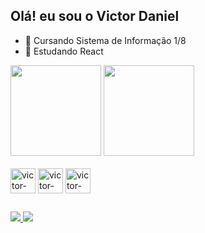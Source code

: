 ## Olá! eu sou o Victor Daniel


- 🔭 Cursando Sistema de Informação 1/8
- 🌱 Estudando React

<div>
 <img height="145em" src="https://github-readme-stats.vercel.app/api?username=victordn620&show_icons=true&theme=dark&include_all_commits=true&count_private=true"/>
<img height="145em" src="https://github-readme-stats.vercel.app/api/top-langs/?username=victordn620&layout=compact&langs_count=6&theme=dark"/>
</div>

<div style="display inline_block"><br>
  <img align="center" alt="victor-Html" heigt="30px" width="40px" src="https://cdn.jsdelivr.net/gh/devicons/devicon@latest/icons/html5/html5-original.svg" />
  <img align="center" alt="victor-TypeScript" heigt="30px" width="40px"  src="https://cdn.jsdelivr.net/gh/devicons/devicon@latest/icons/typescript/typescript-original.svg" />
  <img align="center" alt="victor-React" heigt="30px" width="40px" src="https://cdn.jsdelivr.net/gh/devicons/devicon@latest/icons/react/react-original.svg" />
</div>

## 
<div>
  <a href="https://www.linkedin.com/in/victor-daneil-bezerra-da-silva-a1a956323/" target="_blank">
    <img src="https://img.shields.io/badge/LinkedIn-0077B5?style=for-the-badge&logo=linkedin&logoColor=white"/>
  </a>
  <a href="mailto:victordaneibezerradasilva@gmail.com" target="_blank">
    <img src="https://img.shields.io/badge/Email-D14836?style=for-the-badge&logo=gmail&logoColor=white"/>
  </a>
</div>
